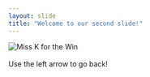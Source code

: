 ```yaml
---
layout: slide
title: "Welcome to our second slide!"
---
```

![Miss K for the Win](https://media.giphy.com/media/RNQyPAXB3Ih1ppIrGT/giphy.gif)<br/>
<br/>Use the left arrow to go back!
